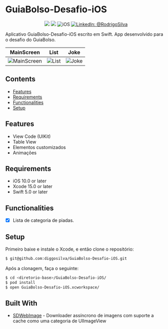 # GuiaBolso-Desafio-iOS

<p align="center">
    <img src="https://img.shields.io/badge/Swift-5.9.1-orange.svg" />
    <img src="https://img.shields.io/badge/Xcode-15.2.X-orange.svg" />
    <img src="https://img.shields.io/badge/platforms-iOS-brightgreen.svg?style=flat" alt="iOS" />
    <a href="https://www.linkedin.com/in/rodrigo-silva-6a53ba300/" target="_blank">
        <img src="https://img.shields.io/badge/LinkedIn-@RodrigoSilva-blue.svg?style=flat" alt="LinkedIn: @RodrigoSilva" />
    </a>
</p>

Aplicativo GuiaBolso-Desafio-iOS escrito em Swift. App desenvolvido para o desafio do GuiaBolso.


| MainScreen | List | Joke |
| --- | --- | --- |
| ![MainScreen](https://github.com/user-attachments/assets/6529ff1a-6c8c-479a-9b1c-a8637812baa5) | ![List](https://github.com/user-attachments/assets/a2991f6a-d39f-4319-92ff-021ac794b135) | ![Joke](https://github.com/user-attachments/assets/a2559c13-4d8d-4d45-8cd8-0aef9541d10a) |


## Contents

- [Features](#features)
- [Requirements](#requirements)
- [Functionalities](#functionalities)
- [Setup](#setup)

## Features

- View Code (UIKit)
- Table View
- Elementos customizados
- Animações

## Requirements

- iOS 10.0 or later
- Xcode 15.0 or later
- Swift 5.0 or later

## Functionalities
- [x] Lista de categoria de piadas.

## Setup

Primeiro baixe e instale o Xcode, e então clone o repositório:

```sh
$ git@github.com:diggosilva/GuiaBolso-Desafio-iOS.git
```

Após a clonagem, faça o seguinte:

```sh
$ cd <diretorio-base>/GuiaBolso-Desafio-iOS/
$ pod install
$ open GuiaBolso-Desafio-iOS.xcworkspace/
```

## Built With

* [SDWebImage](https://github.com/SDWebImage/SDWebImage) - Downloader assíncrono de imagens com suporte a cache como uma categoria de UIImageView
